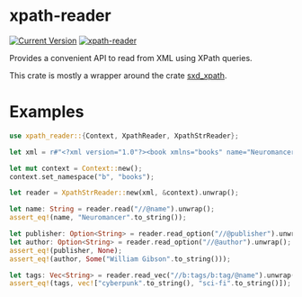 # xpath-reader
[![Current Version](http://meritbadge.herokuapp.com/xpath_reader)](https://crates.io/crates/xpath_reader)
[![xpath-reader](https://docs.rs/xpath-reader/badge.svg)](https://docs.rs/xpath_reader/)

Provides a convenient API to read from XML using XPath queries.

This crate is mostly a wrapper around the crate [sxd_xpath](https://github.com/shepmaster/sxd-xpath).

# Examples
```rust
use xpath_reader::{Context, XpathReader, XpathStrReader};

let xml = r#"<?xml version="1.0"?><book xmlns="books" name="Neuromancer" author="William Gibson"><tags><tag name="cyberpunk"/><tag name="sci-fi"/></tags></book>"#;

let mut context = Context::new();
context.set_namespace("b", "books");

let reader = XpathStrReader::new(xml, &context).unwrap();

let name: String = reader.read("//@name").unwrap();
assert_eq!(name, "Neuromancer".to_string());

let publisher: Option<String> = reader.read_option("//@publisher").unwrap();
let author: Option<String> = reader.read_option("//@author").unwrap();
assert_eq!(publisher, None);
assert_eq!(author, Some("William Gibson".to_string()));

let tags: Vec<String> = reader.read_vec("//b:tags/b:tag/@name").unwrap();
assert_eq!(tags, vec!["cyberpunk".to_string(), "sci-fi".to_string()]);
```

